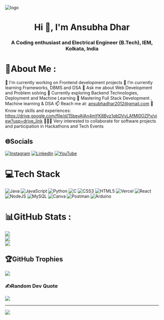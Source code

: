 ![logo](https://github.com/saugnik/Saugnik/blob/main/ansubha_banners.png)
<h1 align="center">Hi 👋, I'm Ansubha Dhar</h1>
<h3 align="center">A Coding enthusiast and Electrical Engineer (B.Tech), IEM, Kolkata, India</h3>

# 💫About Me :
🔭 I'm currently working on Frontend development projects 
🌱 I’m currently learning Frameworks, DBMS and DSA
💬 Ask me about Web Development and Problem solving
🚀 Currently exploring Backend Technologies, Deployment and Machine Learning
🎯 Mastering Full Stack Development , Machine learning & DSA
📫 Reach me at: ansubhadhar2012@gmail.com
📝 Know my skills and experiences: https://drive.google.com/file/d/15bevAIAn4mYK8Byz1qbDVvLAfMI0OZPv/view?usp=drive_link
👨🏻‍💻 Very interested to collaborate for software projects and participation in Hackathons and Tech Events 



## 🌐Socials
[![Instagram](https://img.shields.io/badge/Instagram-%23E4405F.svg?logo=Instagram&logoColor=white)](https://instagram.com/@rikstar_bro) [![LinkedIn](https://img.shields.io/badge/LinkedIn-%230077B5.svg?logo=linkedin&logoColor=white)](https://linkedin.com/in/ansubha-dhar-856176296) [![YouTube](https://img.shields.io/badge/YouTube-%23FF0000.svg?logo=YouTube&logoColor=white)](https://youtube.com/c/@ansubhagamings0612) 

# 💻Tech Stack
![Java](https://img.shields.io/badge/java-%23ED8B00.svg?style=for-the-badge&logo=java&logoColor=white) ![JavaScript](https://img.shields.io/badge/javascript-%23323330.svg?style=for-the-badge&logo=javascript&logoColor=%23F7DF1E) ![Python](https://img.shields.io/badge/python-3670A0?style=for-the-badge&logo=python&logoColor=ffdd54) ![C](https://img.shields.io/badge/c-%2300599C.svg?style=for-the-badge&logo=c&logoColor=white) ![CSS3](https://img.shields.io/badge/css3-%231572B6.svg?style=for-the-badge&logo=css3&logoColor=white) ![HTML5](https://img.shields.io/badge/html5-%23E34F26.svg?style=for-the-badge&logo=html5&logoColor=white) ![Vercel](https://img.shields.io/badge/vercel-%23000000.svg?style=for-the-badge&logo=vercel&logoColor=white) ![React](https://img.shields.io/badge/react-%2320232a.svg?style=for-the-badge&logo=react&logoColor=%2361DAFB) ![NodeJS](https://img.shields.io/badge/node.js-6DA55F?style=for-the-badge&logo=node.js&logoColor=white) ![MySQL](https://img.shields.io/badge/mysql-%2300f.svg?style=for-the-badge&logo=mysql&logoColor=white) ![Canva](https://img.shields.io/badge/Canva-%2300C4CC.svg?style=for-the-badge&logo=Canva&logoColor=white) ![Postman](https://img.shields.io/badge/Postman-FF6C37?style=for-the-badge&logo=postman&logoColor=white) ![Arduino](https://img.shields.io/badge/-Arduino-00979D?style=for-the-badge&logo=Arduino&logoColor=white)
# 📊GitHub Stats :
![](https://github-readme-stats.vercel.app/api?username=Ansubha2004&theme=blue-green&hide_border=false&include_all_commits=true&count_private=false)<br/>
![](https://github-readme-streak-stats.herokuapp.com/?user=Ansubha2004&theme=blue-green&hide_border=false)<br/>
![](https://github-readme-stats.vercel.app/api/top-langs/?username=Ansubha2004&theme=blue-green&hide_border=false&include_all_commits=true&count_private=false&layout=compact)

## 🏆GitHub Trophies
![](https://github-trophies.vercel.app/?username=Ansubha2004&theme=radical&no-frame=false&no-bg=false&margin-w=4)

### ✍️Random Dev Quote
![](https://quotes-github-readme.vercel.app/api?type=horizontal&theme=radical)

---
[![](https://visitcount.itsvg.in/api?id=Ansubha2004&icon=0&color=0)](https://visitcount.itsvg.in)
